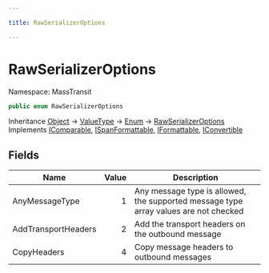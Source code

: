 ```yaml
---

title: RawSerializerOptions

---
```


# RawSerializerOptions

Namespace: MassTransit

```csharp
public enum RawSerializerOptions
```

Inheritance [Object](https://learn.microsoft.com/en-us/dotnet/api/system.object) → [ValueType](https://learn.microsoft.com/en-us/dotnet/api/system.valuetype) → [Enum](https://learn.microsoft.com/en-us/dotnet/api/system.enum) → [RawSerializerOptions](../masstransit/rawserializeroptions)<br/>
Implements [IComparable](https://learn.microsoft.com/en-us/dotnet/api/system.icomparable), [ISpanFormattable](https://learn.microsoft.com/en-us/dotnet/api/system.ispanformattable), [IFormattable](https://learn.microsoft.com/en-us/dotnet/api/system.iformattable), [IConvertible](https://learn.microsoft.com/en-us/dotnet/api/system.iconvertible)

## Fields

| Name | Value | Description |
| --- | --: | --- |
| AnyMessageType | 1 | Any message type is allowed, the supported message type array values are not checked |
| AddTransportHeaders | 2 | Add the transport headers on the outbound message |
| CopyHeaders | 4 | Copy message headers to outbound messages |
